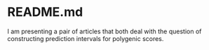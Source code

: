 # README.md

I am presenting a pair of articles that both deal with the question of constructing prediction intervals for polygenic scores.

